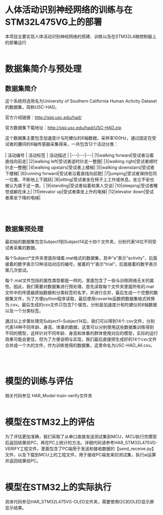 # 人体活动识别神经网络的训练与在STM32L475VG上的部署
本项目主要实现人体活动识别神经网络的搭建、训练以及在STM32L4微控制器上的部署运行
<br/></br>

# 数据集简介与预处理
## 数据集简介
这个系统将选用名为University of Southern California Human Activity Dataset的数据集，简称USC-HAD。

官方介绍链接：http://sipi.usc.edu/had/

官方数据集下载地址：http://sipi.usc.edu/had/USC-HAD.zip

这个数据集主要包含加速度计与陀螺仪的6轴数据，采样率100Hz，通过固定在受试者的腰间的6轴传感器采集得来，一共包含12个活动分类：
<br/></br>
| 活动编号 | 活动标签 | 活动描述 |
|---|---|---|
|1|walking forward|受试者沿着直线向前走|
|2|walking left|受试者逆时针走一整圈|
|3|walking right|受试者顺时针走一整圈|
|4|walking upstairs|受试者上楼梯|
|5|walking downstairs|受试者下楼梯|
|6|running forward|受试者沿着直线向前跑|
|7|jumping|受试者保持在同一位置，不断地上下跳跃|
|8|sitting|受试者坐在椅子上工作或休息。坐立不安也被认为属于这一类。|
|9|standing|受试者站着和某人交谈|
|10|sleeping|受试者睡觉或躺在床上|
|11|elevator up|受试者乘坐上升的电梯|
|12|elevator down|受试者乘坐下降的电梯|

<br/></br>

## 数据集预处理

最初始的数据集包含Subject1到Subject14这十四个文件夹，分别代表14位不同受试者采集的数据。

每个Subject*文件夹里面存储着.mat格式的数据集，其中“a”表示“activity”，后面接着的数字表示12种活动对应的编号，接着的“t”表示“trial”，后面接着的数字表示第几次尝试。

每个.mat文件包括的属性类型都是一样的，里面包含了一些与训练网络无关的属性。因此，我们需要对数据集进行预处理，首先读取每个文件夹里面所有的.mat文件中的传感器原始数据和分类标签的名字，并进行合并，最后生成一个完整的数据集文件，为了方便python程序读取，最后使用csvwrite函数把数据集格式转换为.csv。最后生成的csv文件只包含7个属性，分别是加速度计和陀螺仪的6轴数据以及一个分类标签。

通过以上步骤处理完Subject1~Subject14后，我们可以得到14个.csv文件，分别代表14种不同年龄、身高、体重的数据，这里可以分别使用这些数据集训练得到不同的模型，这样针对不同年龄、身高和体重的群体使用对应的模型，实际的运行效果可能会更佳，但为了方便说明与实现，我们最后直接把生成好的14个csv文件合并成一个大的文件，作为训练使用的数据集，这里命名为USC-HAD_All.csv。

<br/></br>

# 模型的训练与评估
相关代码参见 HAR_Model-train-verify文件夹
<br/></br>

# 模型在STM32上的评估
为了评估更加准确，我们采取了从串口直接发送测试集到MCU，MCU执行完模型后返回结果给PC，再在PC上统计的方法。详细代码请参考HAR_STM32L475VG-VERIFY工程文件，里面包含了PC端用于发送和接收数据的【send_receive.py】文件，以及下载到MCU上的工程文件，用于接收PC端发来的测试集，执行ai运算并返回结果给PC。
<br/></br>

# 模型在STM32上的实际执行
具体代码参见HAR_STM32L475VG-OLED文件夹，需要使用I2C的OLED显示屏显示结果。



